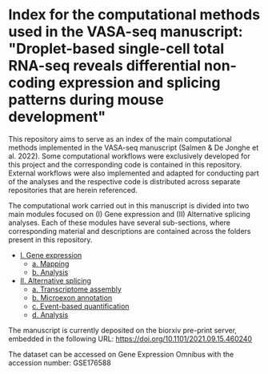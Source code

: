 # Index for the computational methods used in the VASA-seq manuscript: "Droplet-based single-cell total RNA-seq reveals differential non-coding expression and splicing patterns during mouse development"



This repository aims to serve as an index of the main computational methods implemented in the VASA-seq manuscript (Salmen &amp; De Jonghe et al. 2022). Some computational workflows were exclusively developed for this project and the corresponding code is contained in this repository. External workflows were also implemented and adapted for conducting part of the analyses and the respective code is distributed across separate repositories that are herein referenced.

 The computational work carried out in this manuscript is divided into two main modules focused on (I) Gene expression and (II) Alternative splicing analyses. Each of these modules have several sub-sections, where corresponding material and descriptions are contained across the folders present in this repository. 

<!-- Table of contents -->
- [I. Gene expression](I_Gene_expression/)
  - [a. Mapping](I_Gene_expression/a_Mapping/)
  - [b. Analysis](I_Gene_expression/b_Analysis/)
- [II. Alternative splicing](II_Alternative_splicing/)
  - [a. Transcriptome assembly](II_Alternative_splicing/a_Transcriptome_assembly/)
  - [b. Microexon annotation](II_Alternative_splicing/b_Microexon_annotation/)
  - [c. Event-based quantification](II_Alternative_splicing/c_AS_quantification/)
  - [d. Analysis](II_Alternative_splicing/d_Analysis/)

The manuscript is currently deposited on the biorxiv pre-print server, embedded in the following URL: https://doi.org/10.1101/2021.09.15.460240

The dataset can be accessed on Gene Expression Omnibus with the accession number: GSE176588
